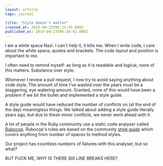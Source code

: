 ```yaml
---
layout: article
tags: journal

title: "Style doesn't matter"
created_at: 2019-09-23T06:13:45.000Z
published_at: 2019-09-23T06:39:02.000Z
---
```

I am a white space Nazi. I can't help it, it kills me. When I write code, I care about the white space, quotes and brackets. The code layout and position is important to me.

I often need to remind myself: as long as it is readable and logical, none of this matters. Substance over style.

Whenever I review a pull request, I now try to avoid saying anything about code style. The amount of time I've wasted over the years must be a staggering, eye watering amount. Granted, none of this would have been a problem if we bit the bullet and implemented a style guide.

A style guide would have reduced the number of conflicts on (at the end of the day) meaningless things. We talked about adding a style guide literally years ago, but due to these minor conflicts, we never went ahead with it.

A lot of people in the Ruby community use a static code analyser called [Rubocop](https://github.com/rubocop-hq/rubocop). Rubocop's rules are based on the community [style guide](https://rubystyle.guide/) which covers anything from number of spaces to method styles.

Our project has countless numbers of failures with this analyser, but so what?

BUT FUCK ME, WHY IS THERE SIX LINE BREAKS HERE?
